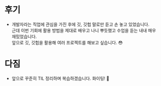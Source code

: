 # 후기
- 개발자라는 직업에 관심을 가진 후에 깃, 깃헙 말로만 듣고 손 놓고 있었습니다.  
근데 이번 기회에 활용 방법을 제대로 배우고 나니 뿌듯했고 수업을 듣는 내내 매우 재밌었습니다.  
앞으로 깃, 깃헙을 활용해 여러 프로젝트를 해보고 싶습니다. :flushed:

# 다짐
- 앞으로 꾸준히 TIL 정리하며 복습하겠습니다. 화이팅! :muscle: